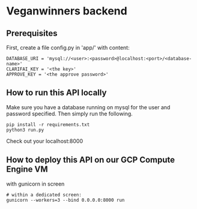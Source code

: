 # Veganwinners backend

## Prerequisites

First, create a file config.py in 'app/' with content:

```
DATABASE_URI = 'mysql://<user>:<password>@localhost:<port>/<database-name>'
CLARIFAI_KEY = '<the key>'
APPROVE_KEY = '<the approve password>'
```

## How to run this API locally

Make sure you have a database running on mysql for the user and password specified.
Then simply run the following.

```
pip install -r requirements.txt
python3 run.py
```

Check out your localhost:8000

## How to deploy this API on our GCP Compute Engine VM

with gunicorn in screen
```
# within a dedicated screen:
gunicorn --workers=3 --bind 0.0.0.0:8000 run
```
